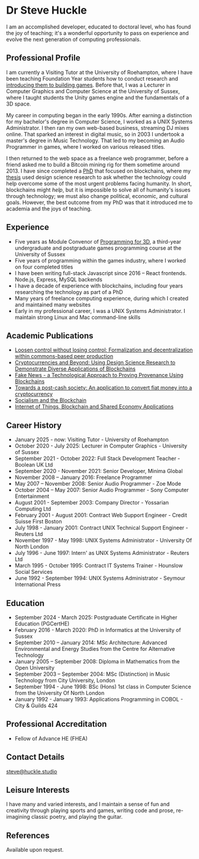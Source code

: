 # Dr Steve Huckle

I am an accomplished developer, educated to doctoral level, who has found the joy of teaching; it's a wonderful opportunity to pass on experience and evolve the next generation of computing professionals.

## Professional Profile

I am currently a Visiting Tutor at the University of Roehampton, where I have been teaching Foundation Year students how to conduct research and [introducing them to building games](https://github.com/glowkeeper/IntroToBuilding3DGamesInUnity). Before that, I was a Lecturer in Computer Graphics and Computer Science at the University of Sussex, where I taught students the Unity games engine and the fundamentals of a 3D space.

My career in computing began in the early 1990s. After earning a distinction for my bachelor's degree in Computer Science, I worked as a UNIX Systems Administrator. I then ran my own web-based business, streaming DJ mixes online. That sparked an interest in digital music, so in 2003 I undertook a master's degree in Music Technology. That led to my becoming an Audio Programmer in games, where I worked on various released titles.

I then returned to the web space as a freelance web programmer, before a friend asked me to build a Bitcoin mining rig for them sometime around 2013. I have since completed a [PhD](/academia/phd) that focused on blockchains, where my [thesis](/assets/docs/pHDThesis.pdf) used design science research to ask whether the technology could help overcome some of the most urgent problems facing humanity. In short, blockchains might _help_, but it is impossible to solve all of humanity's issues through technology; we must also change political, economic, and cultural goals. However, the best outcome from my PhD was that it introduced me to academia and the joys of teaching.

## Experience

- Five years as Module Convenor of [Programming for 3D](https://github.com/glowkeeper/p3d), a third-year undergraduate and postgraduate games programming course at the University of Sussex
- Five years of programming within the games industry, where I worked on four completed titles
- I have been writing full-stack Javascript since 2016 – React frontends. Node.js, Express, MySQL backends
- I have a decade of experience with blockchains, including four years researching the technology as part of a PhD
- Many years of freelance computing experience, during which I created and maintained many websites
- Early in my professional career, I was a UNIX Systems Administrator. I maintain strong Linux and Mac command-line skills

## Academic Publications

- [Loosen control without losing control: Formalization and decentralization within commons-based peer production](https://doi.org/10.1002/asi.24393)
- [Cryptocurrencies and Beyond: Using Design Science Research to Demonstrate Diverse Applications of Blockchains](http://sro.sussex.ac.uk/id/eprint/90377/)
- [Fake News - a Technological Approach to Proving Provenance Using Blockchains](https://doi.org/10.1089/big.2017.0071)
- [Towards a post-cash society: An application to convert fiat money into a cryptocurrency](http://firstmonday.org/ojs/index.php/fm/article/view/7410/6003)
- [Socialism and the Blockchain](http://www.mdpi.com/1999-5903/8/4/49)
- [Internet of Things, Blockchain and Shared Economy Applications](http://dx.doi.org/10.1016/j.procs.2016.09.074)

## Career History

- January 2025 - now: Visiting Tutor - University of Roehampton
- October 2020 - July 2025: Lecturer in Computer Graphics - University of Sussex
- September 2021 - October 2022: Full Stack Development Teacher - Boolean UK Ltd
- September 2020 - November 2021: Senior Developer, Minima Global
- November 2008 – January 2016: Freelance Programmer
- May 2007 – November 2008: Senior Audio Programmer - Zoe Mode
- October 2004 – May 2007: Senior Audio Programmer - Sony Computer Entertainment
- August 2001 - September 2003: Company Director - Yossarian Computing Ltd
- February 2001 - August 2001: Contract Web Support Engineer - Credit Suisse First Boston
- July 1998 - January 2001: Contract UNIX Technical Support Engineer - Reuters Ltd
- November 1997 - May 1998: UNIX Systems Administrator - University Of North London
- July 1996 - June 1997: Intern' as UNIX Systems Administrator - Reuters Ltd
- March 1995 - October 1995: Contract IT Systems Trainer - Hounslow Social Services
- June 1992 - September 1994: UNIX Systems Administrator - Seymour International Press

## Education

- September 2024 - March 2025: Postgraduate Certificate in Higher Education (PGCertHE)
- February 2016 - March 2020: PhD in Informatics at the University of Sussex
- September 2010 – January 2014: MSc Architecture: Advanced Environmental and Energy Studies from the Centre for Alternative Technology
- January 2005 – September 2008: Diploma in Mathematics from the Open University
- September 2003 – September 2004: MSc (Distinction) in Music Technology from City University, London
- September 1994 - June 1998: BSc (Hons) 1st class in Computer Science from the University Of North London
- January 1992 - January 1993: Applications Programming in COBOL - City & Guilds 424

## Professional Accreditation

- Fellow of Advance HE (FHEA) 

## Contact Details

<steve@huckle.studio>

## Leisure Interests

I have many and varied interests, and I maintain a sense of fun and creativity through playing sports and games, writing code and prose, re-imagining classic poetry, and playing the guitar.

## References

Available upon request.

&nbsp;
